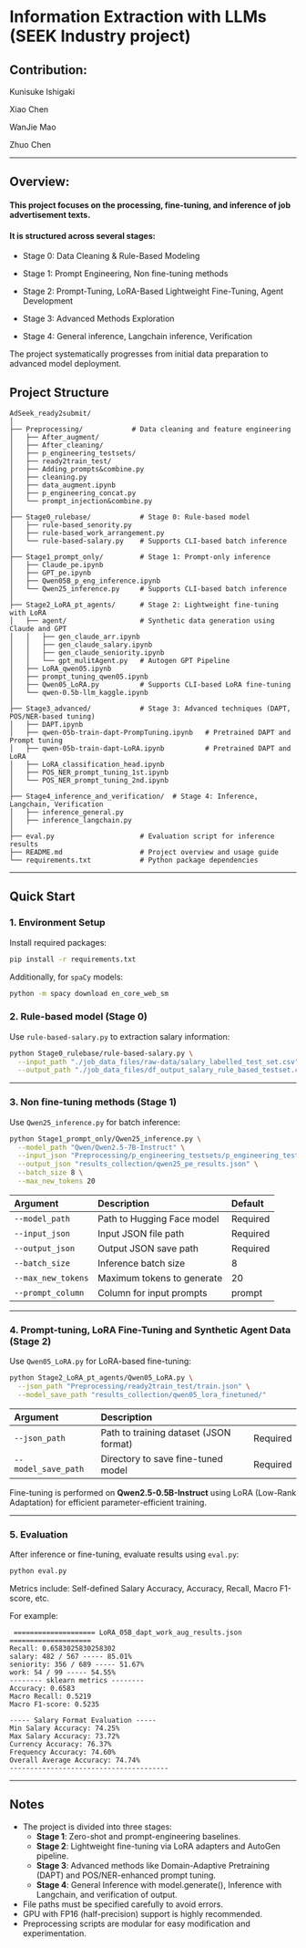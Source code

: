 # Information Extraction with LLMs (SEEK Industry project)

## Contribution:

Kunisuke Ishigaki 

Xiao Chen 

WanJie Mao 

Zhuo Chen 


---

## Overview:

#### This project focuses on the processing, fine-tuning, and inference of job advertisement texts.
#### It is structured across several stages:

- Stage 0: Data Cleaning & Rule-Based Modeling

- Stage 1: Prompt Engineering, Non fine-tuning methods

- Stage 2: Prompt-Tuning, LoRA-Based Lightweight Fine-Tuning, Agent Development

- Stage 3: Advanced Methods Exploration

- Stage 4: General inference, Langchain inference, Verification

The project systematically progresses from initial data preparation to advanced model deployment.


## Project Structure

```
AdSeek_ready2submit/
│
├── Preprocessing/            # Data cleaning and feature engineering
│   ├── After_augment/
│   ├── After_cleaning/
│   ├── p_engineering_testsets/
│   ├── ready2train_test/
│   ├── Adding_prompts&combine.py
│   ├── cleaning.py
│   ├── data_augment.ipynb
│   ├── p_engineering_concat.py
│   └── prompt_injection&combine.py
│
├── Stage0_rulebase/            # Stage 0: Rule-based model
│   ├── rule-based_senority.py
│   ├── rule-based_work_arrangement.py
│   └── rule-based-salary.py    # Supports CLI-based batch inference
│
├── Stage1_prompt_only/         # Stage 1: Prompt-only inference
│   ├── Claude_pe.ipynb
│   ├── GPT_pe.ipynb
│   ├── Qwen05B_p_eng_inference.ipynb
│   └── Qwen25_inference.py     # Supports CLI-based batch inference
│
├── Stage2_LoRA_pt_agents/      # Stage 2: Lightweight fine-tuning with LoRA
│   ├── agent/                  # Synthetic data generation using Claude and GPT
│   │   ├── gen_claude_arr.ipynb
│   │   ├── gen_claude_salary.ipynb
│   │   ├── gen_claude_seniority.ipynb
│   │   └── gpt_mulitAgent.py   # Autogen GPT Pipeline 
│   ├── LoRA_qwen05.ipynb
│   ├── prompt_tuning_qwen05.ipynb
│   ├── Qwen05_LoRA.py          # Supports CLI-based LoRA fine-tuning
│   └── qwen-0.5b-llm_kaggle.ipynb
│
├── Stage3_advanced/            # Stage 3: Advanced techniques (DAPT, POS/NER-based tuning)
│   ├── DAPT.ipynb
│   ├── qwen-05b-train-dapt-PrompTuning.ipynb   # Pretrained DAPT and Prompt tuning
│   ├── qwen-05b-train-dapt-LoRA.ipynb          # Pretrained DAPT and LoRA
│   ├── LoRA_classification_head.ipynb
│   ├── POS_NER_prompt_tuning_1st.ipynb
│   └── POS_NER_prompt_tuning_2nd.ipynb
│  
├── Stage4_inference_and_verification/  # Stage 4: Inference, Langchain, Verification
│   ├── inference_general.py
│   ├── inference_langchain.py
│
├── eval.py                     # Evaluation script for inference results
├── README.md                   # Project overview and usage guide
└── requirements.txt            # Python package dependencies
```

---

## Quick Start

### 1. Environment Setup

Install required packages:

```bash
pip install -r requirements.txt
```

Additionally, for `spaCy` models:

```bash
python -m spacy download en_core_web_sm
```

### 2. Rule-based model (Stage 0) 

Use `rule-based-salary.py` to extraction salary information:

```bash
python Stage0_rulebase/rule-based-salary.py \
  --input_path "./job_data_files/raw-data/salary_labelled_test_set.csv" \
  --output_path "./job_data_files/df_output_salary_rule_based_testset.csv"

```

---

### 3. Non fine-tuning methods (Stage 1)

Use `Qwen25_inference.py` for batch inference:

```bash
python Stage1_prompt_only/Qwen25_inference.py \
  --model_path "Qwen/Qwen2.5-7B-Instruct" \
  --input_json "Preprocessing/p_engineering_testsets/p_engineering_testset.json" \
  --output_json "results_collection/qwen25_pe_results.json" \
  --batch_size 8 \
  --max_new_tokens 20
```

| Argument | Description | Default |
|:---------|:------------|:--------|
| `--model_path` | Path to Hugging Face model | Required |
| `--input_json` | Input JSON file path | Required |
| `--output_json` | Output JSON save path | Required |
| `--batch_size` | Inference batch size | 8 |
| `--max_new_tokens` | Maximum tokens to generate | 20 |
| `--prompt_column` | Column for input prompts | prompt |

---

### 4. Prompt-tuning, LoRA Fine-Tuning and Synthetic Agent Data (Stage 2) 

Use `Qwen05_LoRA.py` for LoRA-based fine-tuning:

```bash
python Stage2_LoRA_pt_agents/Qwen05_LoRA.py \
  --json_path "Preprocessing/ready2train_test/train.json" \
  --model_save_path "results_collection/qwen05_lora_finetuned/"
```

| Argument | Description | |
|:---------|:-------------|:--|
| `--json_path` | Path to training dataset (JSON format) | Required |
| `--model_save_path` | Directory to save fine-tuned model | Required |

Fine-tuning is performed on **Qwen2.5-0.5B-Instruct** using LoRA (Low-Rank Adaptation) for efficient parameter-efficient training.

---

### 5. Evaluation

After inference or fine-tuning, evaluate results using `eval.py`:

```bash
python eval.py
```

Metrics include: Self-defined Salary Accuracy, Accuracy, Recall, Macro F1-score, etc.

For example:

```
 ==================== LoRA_05B_dapt_work_aug_results.json ====================
Recall: 0.6583025830258302
salary: 482 / 567 ----- 85.01%
seniority: 356 / 689 ----- 51.67%
work: 54 / 99 ----- 54.55%
-------- sklearn metrics --------
Accuracy: 0.6583
Macro Recall: 0.5219
Macro F1-score: 0.5235

----- Salary Format Evaluation -----
Min Salary Accuracy: 74.25%
Max Salary Accuracy: 73.72%
Currency Accuracy: 76.37%
Frequency Accuracy: 74.60%
Overall Average Accuracy: 74.74%
---------------------------------------
```

---

## Notes

- The project is divided into three stages:
  - **Stage 1**: Zero-shot and prompt-engineering baselines.
  - **Stage 2**: Lightweight fine-tuning via LoRA adapters and AutoGen pipeline.
  - **Stage 3**: Advanced methods like Domain-Adaptive Pretraining (DAPT) and POS/NER-enhanced prompt tuning.
  - **Stage 4**: General Inference with model.generate(), Inference with Langchain, and verification of output.
- File paths must be specified carefully to avoid errors.
- GPU with FP16 (half-precision) support is highly recommended.
- Preprocessing scripts are modular for easy modification and experimentation.
